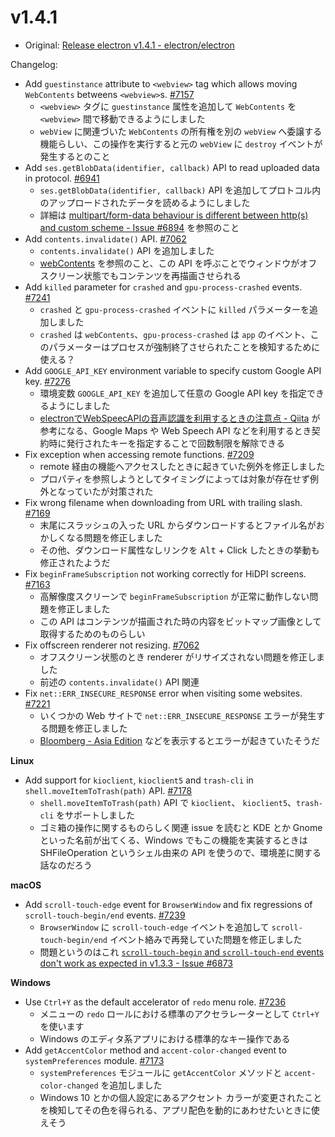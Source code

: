 # v1.4.1

* Original: [Release electron v1.4.1 - electron/electron](https://github.com/electron/electron/releases/tag/v1.4.1)

Changelog:

* Add `guestinstance` attribute to `<webview>` tag which allows moving `WebContents` betweens `<webview>`s. [#7157](https://github.com/electron/electron/pull/7157)
  * `<webview>` タグに `guestinstance` 属性を追加して `WebContents` を `<webview>` 間で移動できるようにしました
  * `webView` に関連づいた `WebContents` の所有権を別の `webView` へ委譲する機能らしい、この操作を実行すると元の `webView` に `destroy` イベントが発生するとのこと
* Add `ses.getBlobData(identifier, callback)` API to read uploaded data in protocol. [#6941](https://github.com/electron/electron/pull/6941)
  * `ses.getBlobData(identifier, callback)` API を追加してプロトコル内のアップロードされたデータを読めるようにしました
  * 詳細は [multipart/form-data behaviour is different between http(s) and custom scheme - Issue #6894](https://github.com/electron/electron/issues/6894) を参照のこと
* Add `contents.invalidate()` API. [#7062](https://github.com/electron/electron/pull/7062)
  * `contents.invalidate()` API を追加しました
  * [webContents](http://electron.atom.io/docs/api/web-contents/) を参照のこと、この API を呼ぶことでウィンドウがオフスクリーン状態でもコンテンツを再描画させられる
* Add `killed` parameter for `crashed` and `gpu-process-crashed` events. [#7241](https://github.com/electron/electron/pull/7241)
  * `crashed` と `gpu-process-crashed` イベントに `killed` パラメーターを追加しました
  * `crashed` は `webContents`、`gpu-process-crashed` は `app` のイベント、このパラメーターはプロセスが強制終了させられたことを検知するために使える？
* Add `GOOGLE_API_KEY` environment variable to specify custom Google API key. [#7276](https://github.com/electron/electron/pull/7276)
  * 環境変数 `GOOGLE_API_KEY` を追加して任意の Google API key を指定できるようにしました
  * [electronでWebSpeecAPIの音声認識を利用するときの注意点 - Qiita](http://qiita.com/akameco/items/b507d50e22b2e56e8827) が参考になる、Google Maps や Web Speech API などを利用するとき契約時に発行されたキーを指定することで回数制限を解除できる
* Fix exception when accessing remote functions. [#7209](https://github.com/electron/electron/pull/7209)
  * remote 経由の機能へアクセスしたときに起きていた例外を修正しました
  * プロパティを参照しようとしてタイミングによっては対象が存在せず例外となっていたが対策された
* Fix wrong filename when downloading from URL with trailing slash. [#7169](https://github.com/electron/electron/pull/7169)
  * 末尾にスラッシュの入った URL からダウンロードするとファイル名がおかしくなる問題を修正しました
  * その他、ダウンロード属性なしリンクを <kbd>Alt</kbd> + Click したときの挙動も修正されたようだ
* Fix `beginFrameSubscription` not working correctly for HiDPI screens. [#7163](https://github.com/electron/electron/pull/7163)
  * 高解像度スクリーンで `beginFrameSubscription` が正常に動作しない問題を修正しました
  * この API はコンテンツが描画された時の内容をビットマップ画像として取得するためのものらしい
* Fix offscreen renderer not resizing. [#7062](https://github.com/electron/electron/pull/7062)
  * オフスクリーン状態のとき renderer がリサイズされない問題を修正しました
  * 前述の `contents.invalidate()` API 関連
* Fix `net::ERR_INSECURE_RESPONSE` error when visiting some websites. [#7221](https://github.com/electron/electron/pull/7221)
  * いくつかの Web サイトで `net::ERR_INSECURE_RESPONSE` エラーが発生する問題を修正しました
  * [Bloomberg - Asia Edition](https://www.bloomberg.com/asia) などを表示するとエラーが起きていたそうだ

**Linux**

* Add support for `kioclient`, `kioclient5` and `trash-cli` in `shell.moveItemToTrash(path)` API. [#7178](https://github.com/electron/electron/pull/7178)
  * `shell.moveItemToTrash(path)` API で `kioclient`、 `kioclient5`、`trash-cli` をサポートしました
  * ゴミ箱の操作に関するものらしく関連 issue を読むと KDE とか Gnome といった名前が出てくる、Windows でもこの機能を実装するときは SHFileOperation というシェル由来の API を使うので、環境差に関する話なのだろう

**macOS**

* Add `scroll-touch-edge` event for `BrowserWindow` and fix regressions of `scroll-touch-begin/end` events. [#7239](https://github.com/electron/electron/pull/7239)
  * `BrowserWindow` に `scroll-touch-edge` イベントを追加して `scroll-touch-begin/end` イベント絡みで再発していた問題を修正しました
  * 問題というのはこれ [`scroll-touch-begin` and `scroll-touch-end` events don't work as expected in v1.3.3 - Issue #6873](https://github.com/electron/electron/issues/6873)

**Windows**

* Use `Ctrl+Y` as the default accelerator of `redo` menu role. [#7236](https://github.com/electron/electron/pull/7236)
  * メニューの `redo` ロールにおける標準のアクセラレーターとして `Ctrl+Y` を使います
  * Windows のエディタ系アプリにおける標準的なキー操作である
* Add `getAccentColor` method and `accent-color-changed` event to `systemPreferences` module. [#7173](https://github.com/electron/electron/pull/7173)
  * `systemPreferences` モジュールに `getAccentColor` メソッドと `accent-color-changed` を追加しました
  * Windows 10 とかの個人設定にあるアクセント カラーが変更されたことを検知してその色を得られる、アプリ配色を動的にあわせたいときに使えそう
